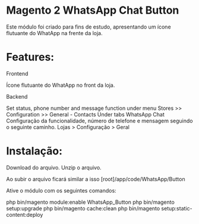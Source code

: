 # Magento 2 WhatsApp Chat Button

Este módulo foi criado para fins de estudo, apresentando um ícone flutuante do WhatApp na frente da loja.

# Features:

Frontend

Ícone flutuante do WhatApp no front da loja.

Backend

Set status, phone number and message function under menu Stores >> Configuration >> General - Contacts Under tabs WhatsApp Chat
Configuração da funcionalidade, número de telefone e mensagem seguindo o seguinte caminho. Lojas > Configuração > Geral

# Instalação:

Download do arquivo.
Unzip o arquivo.

Ao subir o arquivo ficará similar a isso [root]/app/code/WhatsApp/Button

Ative o módulo com os seguintes comandos:

php bin/magento module:enable WhatsApp_Button
php bin/magento setup:upgrade
php bin/magento cache:clean
php bin/magento setup:static-content:deploy
